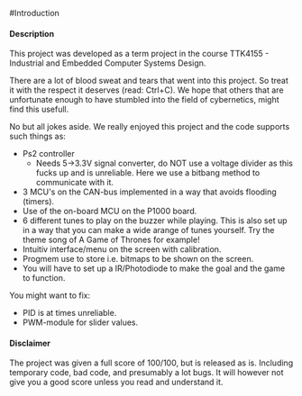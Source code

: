 #Introduction
#### Description
This project was developed as a term project in the course TTK4155 - Industrial and Embedded Computer Systems Design.

There are a lot of blood sweat and tears that went into this project. So treat
it with the respect it deserves (read: Ctrl+C). We hope that others that are unfortunate enough to have stumbled into the
field of cybernetics,  might find this usefull.

No but all jokes aside. We really enjoyed this project and the code supports
such things as:

* Ps2 controller
  - Needs 5->3.3V signal converter, do NOT use a voltage divider as this
    fucks up and is unreliable. Here we use a bitbang method to communicate with it.
* 3 MCU's on the CAN-bus implemented in a way that avoids flooding (timers).
* Use of the on-board MCU on the P1000 board.
* 6 different tunes to play on the buzzer while playing.
  This is also set up in a way that you can make a wide arange of tunes
  yourself. Try the theme song of A Game of Thrones for example!
* Intuitiv interface/menu on the screen with calibration.
* Progmem use to store i.e. bitmaps to be shown on the screen.
* You will have to set up a IR/Photodiode to make the goal and the game to function.


You might want to fix:

* PID is at times unreliable.
* PWM-module for slider values. 

#### Disclaimer
The project was given a full score of 100/100, but is released as is. Including temporary code, bad code, and presumably a lot bugs. It will however not give you a good score unless you read and understand it.

